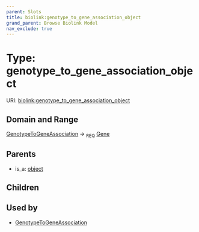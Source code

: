 ```yaml
---
parent: Slots
title: biolink:genotype_to_gene_association_object
grand_parent: Browse Biolink Model
nav_exclude: true
---
```


# Type: genotype_to_gene_association_object




URI: [biolink:genotype_to_gene_association_object](https://w3id.org/biolink/vocab/genotype_to_gene_association_object)

## Domain and Range

[GenotypeToGeneAssociation](GenotypeToGeneAssociation.md) ->  <sub>REQ</sub> [Gene](Gene.md)

## Parents

 *  is_a: [object](object.md)

## Children


## Used by

 * [GenotypeToGeneAssociation](GenotypeToGeneAssociation.md)
